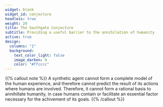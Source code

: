 ```yaml
---
widget: blank
widget_id: conjecture
headless: true
weight: 20
title: The Southgate Conjecture
subtitle: Providing a useful barrier to the annihilation of humanity
active: true
design:
  columns: "1"
  background:
    text_color_light: false
    image_darken: 0
    color: "#ffcccc"
---
```

{{% callout note %}}
A synthetic agent cannot form a complete model of the human experience, and therefore cannot predict the result of its actions where humans are involved. Therefore, it cannot form a rational basis to annihillate humanity, in case humans contain or facilitate an essential factor necessary for the achivement of its goals.
{{% /callout %}}